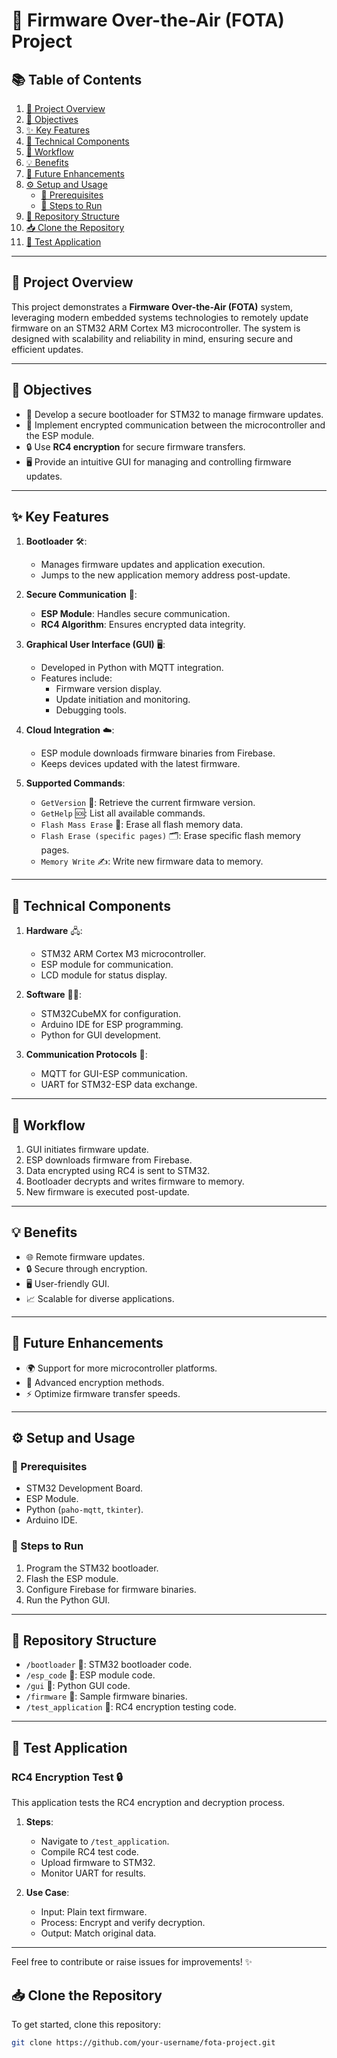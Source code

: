 # 🚀 Firmware Over-the-Air (FOTA) Project

## 📚 Table of Contents
1. [📖 Project Overview](#project-overview)
2. [🎯 Objectives](#objectives)
3. [✨ Key Features](#key-features)
4. [🔧 Technical Components](#technical-components)
5. [🔄 Workflow](#workflow)
6. [💡 Benefits](#benefits)
7. [🚀 Future Enhancements](#future-enhancements)
8. [⚙️ Setup and Usage](#setup-and-usage)
   - [🔑 Prerequisites](#prerequisites)
   - [📝 Steps to Run](#steps-to-run)
9. [📂 Repository Structure](#repository-structure)
10. [📥 Clone the Repository](#clone-the-repository)
11. [🧪 Test Application](#test-application)

---

## 📖 Project Overview
This project demonstrates a **Firmware Over-the-Air (FOTA)** system, leveraging modern embedded systems technologies to remotely update firmware on an STM32 ARM Cortex M3 microcontroller. The system is designed with scalability and reliability in mind, ensuring secure and efficient updates.

---

## 🎯 Objectives
- 🔐 Develop a secure bootloader for STM32 to manage firmware updates.
- 📡 Implement encrypted communication between the microcontroller and the ESP module.
- 🔒 Use **RC4 encryption** for secure firmware transfers.
- 🖥️ Provide an intuitive GUI for managing and controlling firmware updates.

---

## ✨ Key Features
1. **Bootloader** 🛠️:
   - Manages firmware updates and application execution.
   - Jumps to the new application memory address post-update.

2. **Secure Communication** 🔐:
   - **ESP Module**: Handles secure communication.
   - **RC4 Algorithm**: Ensures encrypted data integrity.

3. **Graphical User Interface (GUI)** 🖥️:
   - Developed in Python with MQTT integration.
   - Features include:
     - Firmware version display.
     - Update initiation and monitoring.
     - Debugging tools.

4. **Cloud Integration** ☁️:
   - ESP module downloads firmware binaries from Firebase.
   - Keeps devices updated with the latest firmware.

5. **Supported Commands**:
   - `GetVersion` 📄: Retrieve the current firmware version.
   - `GetHelp` 🆘: List all available commands.
   - `Flash Mass Erase` 🧹: Erase all flash memory data.
   - `Flash Erase (specific pages)` 🗂️: Erase specific flash memory pages.
   - `Memory Write` ✍️: Write new firmware data to memory.

---

## 🔧 Technical Components
1. **Hardware** 🖧:
   - STM32 ARM Cortex M3 microcontroller.
   - ESP module for communication.
   - LCD module for status display.

2. **Software** 🧑‍💻:
   - STM32CubeMX for configuration.
   - Arduino IDE for ESP programming.
   - Python for GUI development.

3. **Communication Protocols** 🔄:
   - MQTT for GUI-ESP communication.
   - UART for STM32-ESP data exchange.

---

## 🔄 Workflow
1. GUI initiates firmware update.  
2. ESP downloads firmware from Firebase.  
3. Data encrypted using RC4 is sent to STM32.  
4. Bootloader decrypts and writes firmware to memory.  
5. New firmware is executed post-update.

---

## 💡 Benefits
- 🌐 Remote firmware updates.  
- 🔒 Secure through encryption.  
- 🖥️ User-friendly GUI.  
- 📈 Scalable for diverse applications.

---

## 🚀 Future Enhancements
- 🌍 Support for more microcontroller platforms.  
- 🔑 Advanced encryption methods.  
- ⚡ Optimize firmware transfer speeds.  

---

## ⚙️ Setup and Usage

### 🔑 Prerequisites
- STM32 Development Board.  
- ESP Module.  
- Python (`paho-mqtt`, `tkinter`).  
- Arduino IDE.  

### 📝 Steps to Run
1. Program the STM32 bootloader.  
2. Flash the ESP module.  
3. Configure Firebase for firmware binaries.  
4. Run the Python GUI.

---

## 📂 Repository Structure
- `/bootloader` 📁: STM32 bootloader code.  
- `/esp_code` 📁: ESP module code.  
- `/gui` 📁: Python GUI code.  
- `/firmware` 📁: Sample firmware binaries.  
- `/test_application` 📁: RC4 encryption testing code.

---

## 🧪 Test Application
### RC4 Encryption Test 🔒
This application tests the RC4 encryption and decryption process.

1. **Steps**:
   - Navigate to `/test_application`.  
   - Compile RC4 test code.  
   - Upload firmware to STM32.  
   - Monitor UART for results.  

2. **Use Case**:
   - Input: Plain text firmware.  
   - Process: Encrypt and verify decryption.  
   - Output: Match original data.

---
Feel free to contribute or raise issues for improvements! ✨


## 📥 Clone the Repository
To get started, clone this repository:

```bash
git clone https://github.com/your-username/fota-project.git

